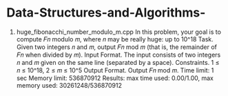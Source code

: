 # Data-Structures-and-Algorithms-

1. huge_fibonacchi_number_modulo_m.cpp
In this problem, your goal is to compute 𝐹𝑛 modulo 𝑚, where 𝑛 may be really huge: up to 10^18
Task. Given two integers 𝑛 and 𝑚, output 𝐹𝑛 mod 𝑚 (that is, the remainder of 𝐹𝑛 when divided by 𝑚).
Input Format. The input consists of two integers 𝑛 and 𝑚 given on the same line (separated by a space).
Constraints. 1 ≤ 𝑛 ≤ 10^18, 2 ≤ 𝑚 ≤ 10^5
Output Format. Output 𝐹𝑛 mod 𝑚.
Time limit: 1 sec
Memory limit: 536870912
Results: max time used: 0.00/1.00, max memory used: 30261248/536870912
